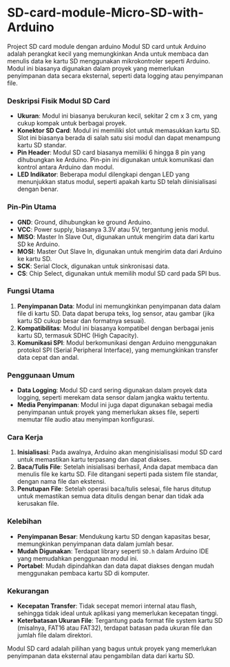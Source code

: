 # SD-card-module-Micro-SD-with-Arduino
Project SD card module dengan arduino 
Modul SD card untuk Arduino adalah perangkat kecil yang memungkinkan Anda untuk membaca dan menulis data ke kartu SD menggunakan mikrokontroler seperti Arduino. Modul ini biasanya digunakan dalam proyek yang memerlukan penyimpanan data secara eksternal, seperti data logging atau penyimpanan file.

### **Deskripsi Fisik Modul SD Card**
- **Ukuran**: Modul ini biasanya berukuran kecil, sekitar 2 cm x 3 cm, yang cukup kompak untuk berbagai proyek.
- **Konektor SD Card**: Modul ini memiliki slot untuk memasukkan kartu SD. Slot ini biasanya berada di salah satu sisi modul dan dapat menampung kartu SD standar.
- **Pin Header**: Modul SD card biasanya memiliki 6 hingga 8 pin yang dihubungkan ke Arduino. Pin-pin ini digunakan untuk komunikasi dan kontrol antara Arduino dan modul.
- **LED Indikator**: Beberapa modul dilengkapi dengan LED yang menunjukkan status modul, seperti apakah kartu SD telah diinisialisasi dengan benar.

### **Pin-Pin Utama**
- **GND**: Ground, dihubungkan ke ground Arduino.
- **VCC**: Power supply, biasanya 3.3V atau 5V, tergantung jenis modul.
- **MISO**: Master In Slave Out, digunakan untuk mengirim data dari kartu SD ke Arduino.
- **MOSI**: Master Out Slave In, digunakan untuk mengirim data dari Arduino ke kartu SD.
- **SCK**: Serial Clock, digunakan untuk sinkronisasi data.
- **CS**: Chip Select, digunakan untuk memilih modul SD card pada SPI bus.

### **Fungsi Utama**
1. **Penyimpanan Data**: Modul ini memungkinkan penyimpanan data dalam file di kartu SD. Data dapat berupa teks, log sensor, atau gambar (jika kartu SD cukup besar dan formatnya sesuai).
2. **Kompatibilitas**: Modul ini biasanya kompatibel dengan berbagai jenis kartu SD, termasuk SDHC (High Capacity).
3. **Komunikasi SPI**: Modul berkomunikasi dengan Arduino menggunakan protokol SPI (Serial Peripheral Interface), yang memungkinkan transfer data cepat dan andal.

### **Penggunaan Umum**
- **Data Logging**: Modul SD card sering digunakan dalam proyek data logging, seperti merekam data sensor dalam jangka waktu tertentu.
- **Media Penyimpanan**: Modul ini juga dapat digunakan sebagai media penyimpanan untuk proyek yang memerlukan akses file, seperti memutar file audio atau menyimpan konfigurasi.

### **Cara Kerja**
1. **Inisialisasi**: Pada awalnya, Arduino akan menginisialisasi modul SD card untuk memastikan kartu terpasang dan dapat diakses.
2. **Baca/Tulis File**: Setelah inisialisasi berhasil, Anda dapat membaca dan menulis file ke kartu SD. File ditangani seperti pada sistem file standar, dengan nama file dan ekstensi.
3. **Penutupan File**: Setelah operasi baca/tulis selesai, file harus ditutup untuk memastikan semua data ditulis dengan benar dan tidak ada kerusakan file.

### **Kelebihan**
- **Penyimpanan Besar**: Mendukung kartu SD dengan kapasitas besar, memungkinkan penyimpanan data dalam jumlah besar.
- **Mudah Digunakan**: Terdapat library seperti `SD.h` dalam Arduino IDE yang memudahkan penggunaan modul ini.
- **Portabel**: Mudah dipindahkan dan data dapat diakses dengan mudah menggunakan pembaca kartu SD di komputer.

### **Kekurangan**
- **Kecepatan Transfer**: Tidak secepat memori internal atau flash, sehingga tidak ideal untuk aplikasi yang memerlukan kecepatan tinggi.
- **Keterbatasan Ukuran File**: Tergantung pada format file system kartu SD (misalnya, FAT16 atau FAT32), terdapat batasan pada ukuran file dan jumlah file dalam direktori.

Modul SD card adalah pilihan yang bagus untuk proyek yang memerlukan penyimpanan data eksternal atau pengambilan data dari kartu SD.
